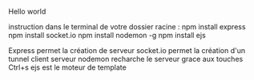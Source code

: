 Hello world

instruction dans le terminal de votre dossier racine :
npm install express
npm install socket.io
npm install nodemon -g
npm install ejs

Express permet la création de serveur
socket.io permet la création d'un tunnel client serveur
nodemon recharche le serveur grace aux touches Ctrl+s
ejs est le moteur de template